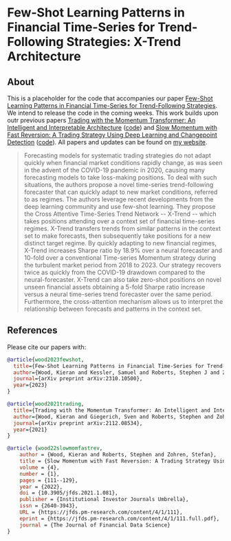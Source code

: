 # Few-Shot Learning Patterns in Financial Time-Series for Trend-Following Strategies: X-Trend Architecture
## About
This is a placeholder for the code that accompanies our paper [Few-Shot Learning Patterns in Financial Time-Series for Trend-Following Strategies](https://arxiv.org/abs/2310.10500). We intend to release the code in the coming weeks. This work builds upon outr previous papers [Trading with the Momentum Transformer: An Intelligent and Interpretable Architecture](https://arxiv.org/abs/2112.08534) ([code](https://github.com/kieranjwood/trading-momentum-transformer)) and [Slow Momentum with Fast Reversion: A Trading Strategy Using Deep Learning and Changepoint Detection](https://arxiv.org/abs/2105.13727) ([code](https://github.com/kieranjwood/slow-momentum-fast-reversion)). All papers and updates can be found on [my website](https://kieranjwood.github.io/).

> Forecasting models for systematic trading strategies do not adapt quickly when financial market conditions rapidly change, as was seen in the advent of the COVID-19 pandemic in 2020, causing many forecasting models to take loss-making positions. To deal with such situations, the authors propose a novel time-series trend-following forecaster that can quickly adapt to new market conditions, referred to as regimes. The authors leverage recent developments from the deep learning community and use few-shot learning. They propose the Cross Attentive Time-Series Trend Network -- X-Trend -- which takes positions attending over a context set of financial time-series regimes. X-Trend transfers trends from similar patterns in the context set to make forecasts, then subsequently take positions for a new distinct target regime. By quickly adapting to new financial regimes, X-Trend increases Sharpe ratio by 18.9% over a neural forecaster and 10-fold over a conventional Time-series Momentum strategy during the turbulent market period from 2018 to 2023. Our strategy recovers twice as quickly from the COVID-19 drawdown compared to the neural-forecaster. X-Trend can also take zero-shot positions on novel unseen financial assets obtaining a 5-fold Sharpe ratio increase versus a neural time-series trend forecaster over the same period. Furthermore, the cross-attention mechanism allows us to interpret the relationship between forecasts and patterns in the context set.


## References
Please cite our papers with:
```bib
@article{wood2023fewshot,
  title={Few-Shot Learning Patterns in Financial Time-Series for Trend-Following Strategies},
  author={Wood, Kieran and Kessler, Samuel and Roberts, Stephen J and Zohren, Stefan},
  journal={arXiv preprint arXiv:2310.10500},
  year={2023}
}

@article{wood2021trading,
  title={Trading with the Momentum Transformer: An Intelligent and Interpretable Architecture},
  author={Wood, Kieran and Giegerich, Sven and Roberts, Stephen and Zohren, Stefan},
  journal={arXiv preprint arXiv:2112.08534},
  year={2021}
}

@article {wood22slowmomfastrev,
	author = {Wood, Kieran and Roberts, Stephen and Zohren, Stefan},
	title = {Slow Momentum with Fast Reversion: A Trading Strategy Using Deep Learning and Changepoint Detection},
	volume = {4},
	number = {1},
	pages = {111--129},
	year = {2022},
	doi = {10.3905/jfds.2021.1.081},
	publisher = {Institutional Investor Journals Umbrella},
	issn = {2640-3943},
	URL = {https://jfds.pm-research.com/content/4/1/111},
	eprint = {https://jfds.pm-research.com/content/4/1/111.full.pdf},
	journal = {The Journal of Financial Data Science}
}
```
